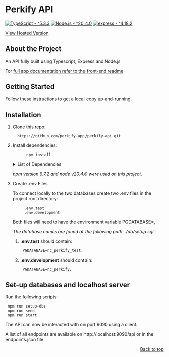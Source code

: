# Perkify API
[![TypeScript - ^5.3.3](https://img.shields.io/badge/TypeScript-^5.3.3-3178C6?logo=typescript&logoColor=white)](https://typescript.com/)
[![Node.js - ^20.4.0](https://img.shields.io/badge/Node.js-^20.4.0-339933?logo=node.js&logoColor=white)](https://nodejs.org)
[![express - ^4.18.2](https://img.shields.io/badge/express-^4.18.2-000000?logo=express&logoColor=white)](https://expressjs.com/)

<a href="https://perkify-api.onrender.com/api">View Hosted Version</a>

## About the Project

An API fully built using Typescript, Express and Node.js

For [full app documentation refer to the front-end readme](https://github.com/perkify-app/perkify-react-native?tab=readme-ov-file#perkify---a-centralised-place-for-users-to-store-their-loyalty-cards-and-a-platform-for-merchants-to-advertise-their-loyalty-programs)

## Getting Started
Follow these instructions to get a local copy up-and-running.

## Installation

1) Clone this repo: 

         https://github.com/perkify-app/perkify-api.git

2) Install dependencies:
            
             npm install
    <details>
    <summary>List of Dependencies</summary>

    dependencies:

            cors 2.8.5
            dotenv: 16.3.1
            express: 4.18.2
            pg: 8.11.3

    devDependencies:
        
            @types/cors: 2.8.17
            @types/express: 4.17.21
            @types/jest: 29.5.11
            @types/node: 20.10.6
            @types/pg: 8.10.9
            @types/pg-format: 1.0.5
            @types/supertest: 6.0.2
            husky: 8.0.2
            jest-extended: 2.0.0
            jest-sorted: 1.0.14
            pg-format: 1.0.4
            supertest: 6.3.3
            ts-jest: 29.1.1
            ts-node: 10.9.2
            typescript: 5.3.3
    </details>

    _npm version 9.7.2 and node v20.4.0 were used on this project._

3) Create .env Files

    To connect locally to the two databases create two .env files in the project root directory:
            
            .env.test
            .env.development
    
    Both files will need to have the environment variable PGDATABASE=,

    _The database names are found at the following path: ./db/setup.sql_

    1) **.env.test** should contain:
        
            PGDATABASE=nc_perkify_test;

    2) **.env.development** should contain:
    
            PGDATABASE=nc_perkify;

## Set-up databases and localhost server

Run the following scripts:

     npm run setup-dbs  
     npm run seed
     npm run start


The API can now be interacted with on port 9090 using a client. 

A list of all endpoints are available on http://localhost:9090/api or in the endpoints.json file.

<p align="right"><a href="#perkify-api">Back to top</a></p>
